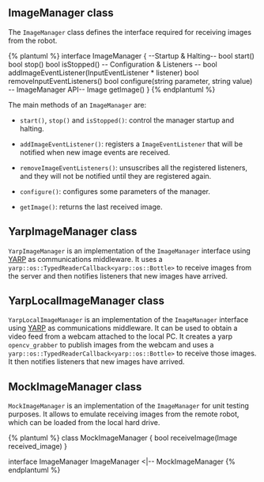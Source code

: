 ## ImageManager class
The `ImageManager` class defines the interface required for receiving images from the robot.

{% plantuml %}
interface ImageManager {
--Startup & Halting--
bool start()
bool stop()
bool isStopped()
-- Configuration & Listeners --
bool addImageEventListener(InputEventListener * listener)
bool removeInputEventListeners()
bool configure(string parameter, string value)
-- ImageManager API--
Image getImage()
}
{% endplantuml %}

The main methods of an `ImageManager` are: 
* `start()`, `stop()` and `isStopped()`: control the manager startup and halting.
* `addImageEventListener()`: registers a `ImageEventListener` that will be notified when new image events are received.
* `removeImageEventListeners()`: unsuscribes all the registered listeners, and they will not be notified until they are registered again.
* `configure()`: configures some parameters of the manager.

* `getImage()`: returns the last received image.


## YarpImageManager class
`YarpImageManager` is an implementation of the `ImageManager` interface using [YARP](http://www.yarp.it/) as communications middleware. It uses a `yarp::os::TypedReaderCallback<yarp::os::Bottle>` to receive images from the server and then notifies listeners that new images have arrived. 

## YarpLocalImageManager class
`YarpLocalImageManager` is an implementation of the `ImageManager` interface using [YARP](http://www.yarp.it/) as communications middleware. It can be used to obtain a video feed from a webcam attached to the local PC. It creates a yarp `opencv_grabber` to publish images from the webcam and uses a `yarp::os::TypedReaderCallback<yarp::os::Bottle>` to receive those images. It then notifies listeners that new images have arrived. 


## MockImageManager class
`MockImageManager` is an implementation of the `ImageManager` for unit testing purposes.
It allows to emulate receiving images from the remote robot, which can be loaded from the local hard drive.

{% plantuml %}
class MockImageManager {
bool receiveImage(Image received_image)
}

interface ImageManager
ImageManager <|-- MockImageManager
{% endplantuml %}


